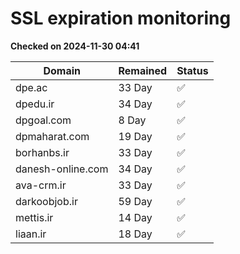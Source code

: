 # SSL expiration monitoring

**Checked on 2024-11-30 04:41**

| Domain | Remained | Status       |
|--------|----------|--------------|
| dpe.ac     | 33 Day   | ✅ |
| dpedu.ir     | 34 Day   | ✅ |
| dpgoal.com     | 8 Day   | ✅ |
| dpmaharat.com     | 19 Day   | ✅ |
| borhanbs.ir     | 33 Day   | ✅ |
| danesh-online.com     | 34 Day   | ✅ |
| ava-crm.ir     | 33 Day   | ✅ |
| darkoobjob.ir     | 59 Day   | ✅ |
| mettis.ir     | 14 Day   | ✅ |
| liaan.ir     | 18 Day   | ✅ |
